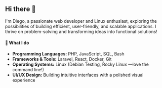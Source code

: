 ## Hi there 👋

I'm Diego, a passionate web developer and Linux enthusiast, exploring the possibilities of building efficient, user-friendly, and scalable applications. 
I thrive on problem-solving and transforming ideas into functional solutions! 

#### 🚀 **What I do** 
- **Programming Languages:** PHP, JavaScript, SQL, Bash
- **Frameworks & Tools:** Laravel, React, Docker, Git
- **Operating Systems:** Linux (Debian Testing, Rocky Linux —love the command line!)
- **UI/UX Design:** Building intuitive interfaces with a polished visual experience


<!--
**DiegoMozzi/diegomozzi** is a ✨ _special_ ✨ repository because its `README.md` (this file) appears on your GitHub profile.

Here are some ideas to get you started:

- 🔭 I’m currently working on ...
- 🌱 I’m currently learning ...
- 👯 I’m looking to collaborate on ...
- 🤔 I’m looking for help with ...
- 💬 Ask me about ...
- 📫 How to reach me: ...
- 😄 Pronouns: ...
- ⚡ Fun fact: ...
-->
